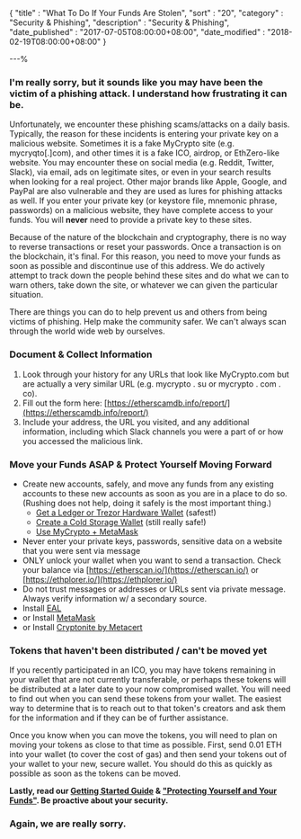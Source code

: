{
"title"       : "What To Do If Your Funds Are Stolen",
"sort"        : "20",
"category"    : "Security & Phishing",
"description" : "Security & Phishing",
"date_published" : "2017-07-05T08:00:00+08:00",
"date_modified"  : "2018-02-19T08:00:00+08:00"
}

---%


### I'm really sorry, but it sounds like you may have been the victim of a phishing attack. I understand how frustrating it can be.

Unfortunately, we encounter these phishing scams/attacks on a daily basis. Typically, the reason for these incidents is entering your private key on a malicious website. Sometimes it is a fake MyCrypto site (e.g. mycryqto[.]com), and other times it is a fake ICO, airdrop, or EthZero-like website. You may encounter these on social media (e.g. Reddit, Twitter, Slack), via email, ads on legitimate sites, or even in your search results when looking for a real project. Other major brands like Apple, Google, and PayPal are also vulnerable and they are used as lures for phishing attacks as well. If you enter your private key (or keystore file, mnemonic phrase, passwords) on a malicious website, they have complete access to your funds.  You will **never** need to provide a private key to these sites.

Because of the nature of the blockchain and cryptography, there is no way to reverse transactions or reset your passwords. Once a transaction is on the blockchain, it's final. For this reason, you need to move your funds as soon as possible and discontinue use of this address. We do actively attempt to track down the people behind these sites and do what we can to warn others, take down the site, or whatever we can given the particular situation.

There are things you can do to help prevent us and others from being victims of phishing. Help make the community safer. We can't always scan through the world wide web by ourselves.

### Document & Collect Information

1.  Look through your history for any URLs that look like MyCrypto.com but are actually a very similar URL (e.g. mycrypto . su or mycrypto . com . co).
2.  Fill out the form here: [https://etherscamdb.info/report/](https://etherscamdb.info/report/)
3.  Include your address, the URL you visited, and any additional information, including which Slack channels you were a part of or how you accessed the malicious link.

### Move your Funds ASAP & Protect Yourself Moving Forward

*   Create new accounts, safely, and move any funds from any existing accounts to these new accounts as soon as you are in a place to do so. (Rushing does not help, doing it safely is the most important thing.)
    *   [Get a Ledger or Trezor Hardware Wallet](https://support.mycrypto.com/hardware-wallets/hardware-wallet-recommendations.html) (safest!)
    *   [Create a Cold Storage Wallet](https://support.mycrypto.com/offline/running-mycrypto-locally.html) (still really safe!)
    *   [Use MyCrypto + MetaMask](https://support.mycrypto.com/migration/moving-from-private-key-to-metamask.html)
*   Never enter your private keys, passwords, sensitive data on a website that you were sent via message
*   ONLY unlock your wallet when you want to send a transaction. Check your balance via [https://etherscan.io/](https://etherscan.io/) or [https://ethplorer.io/](https://ethplorer.io/)
*   Do not trust messages or addresses or URLs sent via private message. Always verify information w/ a secondary source.
*   Install [EAL](https://chrome.google.com/webstore/detail/etheraddresslookup/pdknmigbbbhmllnmgdfalmedcmcefdfn)
*   or Install [MetaMask](https://chrome.google.com/webstore/detail/metamask/nkbihfbeogaeaoehlefnkodbefgpgknn)
*   or Install [Cryptonite by Metacert](https://chrome.google.com/webstore/detail/cryptonite-by-metacert/keghdcpemohlojlglbiegihkljkgnige)

### Tokens that haven't been distributed / can't be moved yet

If you recently participated in an ICO, you may have tokens remaining in your wallet that are not currently transferable, or perhaps these tokens will be distributed at a later date to your now compromised wallet. You will need to find out when you can send these tokens from your wallet. The easiest way to determine that is to reach out to that token's creators and ask them for the information and if they can be of further assistance.

Once you know when you can move the tokens, you will need to plan on moving your tokens as close to that time as possible. First, send 0.01 ETH into your wallet (to cover the cost of gas) and then send your tokens out of your wallet to your new, secure wallet. You should do this as quickly as possible as soon as the tokens can be moved.

**Lastly, read our [Getting Started Guide](https://support.mycrypto.com/getting-started/getting-started-new.html) & ["Protecting Yourself and Your Funds"](https://support.mycrypto.com/getting-started/protecting-yourself-and-your-funds.html). Be proactive about your security.**

### Again, we are really sorry.
